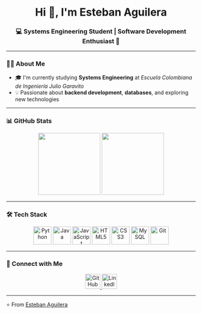 <h1 align="center">Hi 👋, I'm Esteban Aguilera</h1>
<h3 align="center">💻 Systems Engineering Student | Software Development Enthusiast 🚀</h3>

---

### 👨‍💻 About Me
- 🎓 I'm currently studying **Systems Engineering** at *Escuela Colombiana de Ingeniería Julio Garavito*  
- 💡 Passionate about **backend development**, **databases**, and exploring new technologies  

---

### 📊 GitHub Stats
<div align="center">
  <img src="https://github-readme-stats.vercel.app/api?username=esteban0903&show_icons=true&theme=dracula" height="165"/>
  <img src="https://github-readme-stats.vercel.app/api/top-langs/?username=esteban0903&layout=compact&theme=dracula" height="165"/>
</div>

---

### 🛠️ Tech Stack
<p align="center">
  <img src="https://cdn.jsdelivr.net/gh/devicons/devicon/icons/python/python-original.svg" height="48" alt="Python"/>
  <img src="https://cdn.jsdelivr.net/gh/devicons/devicon/icons/java/java-original.svg" height="48" alt="Java"/>
  <img src="https://cdn.jsdelivr.net/gh/devicons/devicon/icons/javascript/javascript-original.svg" height="48" alt="JavaScript"/>
  <img src="https://cdn.jsdelivr.net/gh/devicons/devicon/icons/html5/html5-original.svg" height="48" alt="HTML5"/>
  <img src="https://cdn.jsdelivr.net/gh/devicons/devicon/icons/css3/css3-original.svg" height="48" alt="CSS3"/>
  <img src="https://cdn.jsdelivr.net/gh/devicons/devicon/icons/mysql/mysql-original.svg" height="48" alt="MySQL"/>
  <img src="https://cdn.jsdelivr.net/gh/devicons/devicon/icons/git/git-original.svg" height="48" alt="Git"/>
</p>

---

### 🔗 Connect with Me
<p align="center">
  <a href="https://github.com/esteban0903" target="_blank">
    <img src="https://cdn.jsdelivr.net/gh/devicons/devicon/icons/github/github-original.svg" height="40" alt="GitHub"/>
  </a>
  <a href="https://www.linkedin.com/in/esteban-aguilera-contreras" target="_blank">
    <img src="https://cdn.jsdelivr.net/gh/devicons/devicon/icons/linkedin/linkedin-original.svg" height="40" alt="LinkedIn"/>
  </a>
</p>

---

⭐️ From [Esteban Aguilera](https://github.com/esteban0903)
